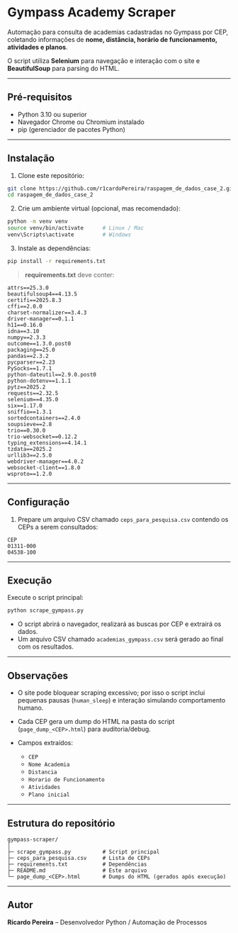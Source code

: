 # Gympass Academy Scraper

Automação para consulta de academias cadastradas no Gympass por CEP, coletando informações de **nome, distância, horário de funcionamento, atividades e planos**.  

O script utiliza **Selenium** para navegação e interação com o site e **BeautifulSoup** para parsing do HTML.

---

## Pré-requisitos

- Python 3.10 ou superior
- Navegador Chrome ou Chromium instalado
- pip (gerenciador de pacotes Python)

---

## Instalação

1. Clone este repositório:

```bash
git clone https://github.com/r1cardoPereira/raspagem_de_dados_case_2.git
cd raspagem_de_dados_case_2
````

2. Crie um ambiente virtual (opcional, mas recomendado):

```bash
python -m venv venv
source venv/bin/activate      # Linux / Mac
venv\Scripts\activate         # Windows
```

3. Instale as dependências:

```bash
pip install -r requirements.txt
```

> **requirements.txt** deve conter:

```
attrs==25.3.0
beautifulsoup4==4.13.5
certifi==2025.8.3
cffi==2.0.0
charset-normalizer==3.4.3
driver-manager==0.1.1
h11==0.16.0
idna==3.10
numpy==2.3.3
outcome==1.3.0.post0
packaging==25.0
pandas==2.3.2
pycparser==2.23
PySocks==1.7.1
python-dateutil==2.9.0.post0
python-dotenv==1.1.1
pytz==2025.2
requests==2.32.5
selenium==4.35.0
six==1.17.0
sniffio==1.3.1
sortedcontainers==2.4.0
soupsieve==2.8
trio==0.30.0
trio-websocket==0.12.2
typing_extensions==4.14.1
tzdata==2025.2
urllib3==2.5.0
webdriver-manager==4.0.2
websocket-client==1.8.0
wsproto==1.2.0
```

---

## Configuração

1. Prepare um arquivo CSV chamado `ceps_para_pesquisa.csv` contendo os CEPs a serem consultados:

```csv
CEP
01311-000
04538-100
```

---

## Execução

Execute o script principal:

```bash
python scrape_gympass.py
```

* O script abrirá o navegador, realizará as buscas por CEP e extrairá os dados.
* Um arquivo CSV chamado `academias_gympass.csv` será gerado ao final com os resultados.

---

## Observações

* O site pode bloquear scraping excessivo; por isso o script inclui pequenas pausas (`human_sleep`) e interação simulando comportamento humano.
* Cada CEP gera um dump do HTML na pasta do script (`page_dump_<CEP>.html`) para auditoria/debug.
* Campos extraídos:

  * `CEP`
  * `Nome Academia`
  * `Distancia`
  * `Horario de Funcionamento`
  * `Atividades`
  * `Plano inicial`

---

## Estrutura do repositório

```
gympass-scraper/
│
├─ scrape_gympass.py          # Script principal
├─ ceps_para_pesquisa.csv     # Lista de CEPs
├─ requirements.txt           # Dependências
├─ README.md                  # Este arquivo
└─ page_dump_<CEP>.html       # Dumps do HTML (gerados após execução)
```

---

## Autor

**Ricardo Pereira** – Desenvolvedor Python / Automação de Processos

```

